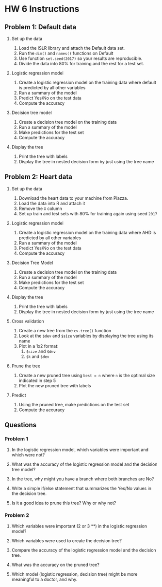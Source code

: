 # HW 6 Instructions

## Problem 1: Default data

1.	Set up the data
    1.	Load the ISLR library and attach the Default data set.
    2.	Run the `dim()` and `names()` functions on Default
    3.	Use function `set.seed(2017)` so your results are reproducible.
    4.	Divide the data into 80% for training and the rest for a test set.

2.	Logistic regression model
    1.	Create a logistic regression model on the training data where default is predicted by all other variables
    2.	Run a summary of the model
    3.	Predict Yes/No on the test data
    4.	Compute the accuracy

3.	Decision tree model
    1.	Create a decision tree model on the training data
    2.	Run a summary of the model
    3.	Make predictions for the test set
    4.	Compute the accuracy

4.	Display the tree
    1.	Print the tree with labels
    2.	Display the tree in nested decision form by just using the tree name 

## Problem 2: Heart data

1.	Set up the data
    1.	Download the heart data to your machine from Piazza.
    2.	Load the data into R and attach it
    3.	Remove the `X` column
    4.	Set up train and test sets with 80% for training again using seed `2017`

2.	Logistic regression model
    1.	Create a logistic regression model on the training data where AHD is predicted by all other variables
    2.	Run a summary of the model
    3.	Predict Yes/No on the test data
    4.	Compute the accuracy

3.	Decision Tree Model
    1.	Create a decision tree model on the training data
    2.	Run a summary of the model
    3.	Make predictions for the test set
    4.	Compute the accuracy

4.	Display the tree
    1.	Print the tree with labels
    2.	Display the tree in nested decision form by just using the tree name 

5.	Cross validation
    1.	Create a new tree from the `cv.tree()` function
    2.	Look at the `$dev` and `$size` variables by displaying the tree using its name
    3.	Plot in a 1x2 format:
        1.	`$size` and `$dev`
        2.	`$k` and `$dev`

6.	Prune the tree
    1.	Create a new pruned tree using `best = n` where `n` is the optimal size indicated in step 5
    2.	Plot the new pruned tree with labels

7.	Predict
    1.	Using the pruned tree, make predictions on the test set
    2.	Compute the accuracy

## Questions

### Problem 1

1. In the logistic regression model, which variables were important and which were not?

2. What was the accuracy of the logistic regression model and the decision tree model?

3. In the tree, why might you have a branch where both branches are No?

4. Write a simple if/else statement that summarizes the Yes/No values in the decision tree.

5. Is it a good idea to prune this tree? Why or why not?

### Problem 2

1. Which variables were important (2 or 3 **) in the logistic regression model?

2. Which variables were used to create the decision tree?

3. Compare the accuracy of the logistic regression model and the decision tree.

4. What was the accuracy on the pruned tree?

5. Which model (logistic regression, decision tree) might be more meaningful to a doctor, and why.
